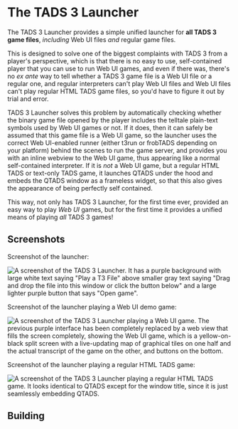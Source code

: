 # The TADS 3 Launcher

The TADS 3 Launcher provides a simple unified launcher for **all TADS 3 game
files**, *including* Web UI files *and* regular game files.

This is designed to solve one of the biggest complaints with TADS 3 from a
player's perspective, which is that there is no easy to use, self-contained
player that you can use to run Web UI games, and even if there was, there's no
*ex ante* way to tell whether a TADS 3 game file is a Web UI file or a regular
one, and regular interpreters can't play Web UI files and Web UI files can't
play regular HTML TADS game files, so you'd have to figure it out by trial and
error.

TADS 3 Launcher solves this problem by automatically checking whether the binary
game file opened by the player includes the telltale plain-text symbols used by
Web UI games or not. If it does, then it can safely be assumed that this game
file is a Web UI game, so the launcher uses the correct Web UI-enabled runner
(either t3run or frobTADS depending on your platform) behind the scenes to run
the game server, and provides you with an inline webview to the Web UI game,
thus appearing like a normal self-contained interpreter. If it is *not* a Web UI
game, but a regular HTML TADS or text-only TADS game, it launches QTADS under
the hood and embeds the QTADS window as a frameless widget, so that this also
gives the appearance of being perfectly self contained.

This way, not only has TADS 3 Launcher, for the first time ever, provided an easy
way to play *Web UI* games, but for the first time it provides a unified means
of playing *all* TADS 3 games!

## Screenshots

Screenshot of the launcher:

![A screenshot of the TADS 3 Launcher. It has a purple background with large
white text saying "Play a T3 File" above smaller gray text saying "Drag and drop
the file into this window or click the button below" and a large lighter purple
button that says "Open game".](screenshots/one.png)

Screenshot of the launcher playing a Web UI demo game:

![A screenshot of the TADS 3 Launcher playing a Web UI game. The previous purple
interface has been completely replaced by a web view that fills the screen
completely, showing the Web UI game, which is a yellow-on-black split screen
with a live-updating map of graphical tiles on one half and the actual
transcript of the game on the other, and buttons on the bottom.](screenshots/two.png)

Screenshot of the launcher playing a regular HTML TADS game:

![A screenshot of the TADS 3 Launcher playing a regular HTML TADS game. It looks
identical to QTADS except for the window title, since it is just seamlessly
embedding QTADS.](screenshots/three.png)

## Building

